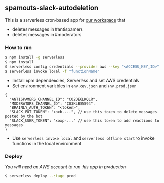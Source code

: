 ## spamouts-slack-autodeletion

This is a serverless cron-based app for [our workspace](https://spamouts.slack.com) that
- deletes messages in #antispamers
- deletes messages in #moderators

### How to run
```bash
$ npm install -g serverless
$ npm install
$ serverless config credentials --provider aws --key "<ACCESS_KEY_ID>" --secret "<ACCESS_KEY>"
$ serverless invoke local -f "functionName"
```

- Install npm dependencies, Serverless and set AWS credentials
- Set environment variables in `env.dev.json` and `env.prod.json`
```jsonc
{
  "ANTISPAMERS_CHANNEL_ID": "C02DE6LKQLR",
  "MODERATORS_CHANNEL_ID": "C03KLBS5S94",
  "BRAINLY_AUTH_TOKEN": "<token>",
  "SLACK_BOT_TOKEN": "xoxb-...", // use this token to delete messages posted by the bot
  "SLACK_USER_TOKEN": "xoxp-..." // use this token to add reactions to messages
}
```
- Use `serverless invoke local` and `serverless offline start` to invoke functions in the local environment

### Deploy
_You will need an AWS account to run this app in production_
```bash
$ serverless deploy --stage prod
```